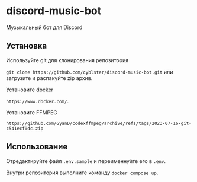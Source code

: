 # discord-music-bot

Музыкальный бот для Discord

## Установка

Используйте git для клонирования репозитория

```git clone https://github.com/cyblster/discord-music-bot.git``` или загрузите и распакуйте zip архив.

Установите docker

```https://www.docker.com/```.

Установите FFMPEG

```https://github.com/GyanD/codexffmpeg/archive/refs/tags/2023-07-16-git-c541ecf0dc.zip```

## Использование

Отредактируйте файл ```.env.sample``` и переименнуйте его в ```.env```.

Внутри репозитория выполните команду ```docker compose up```.
